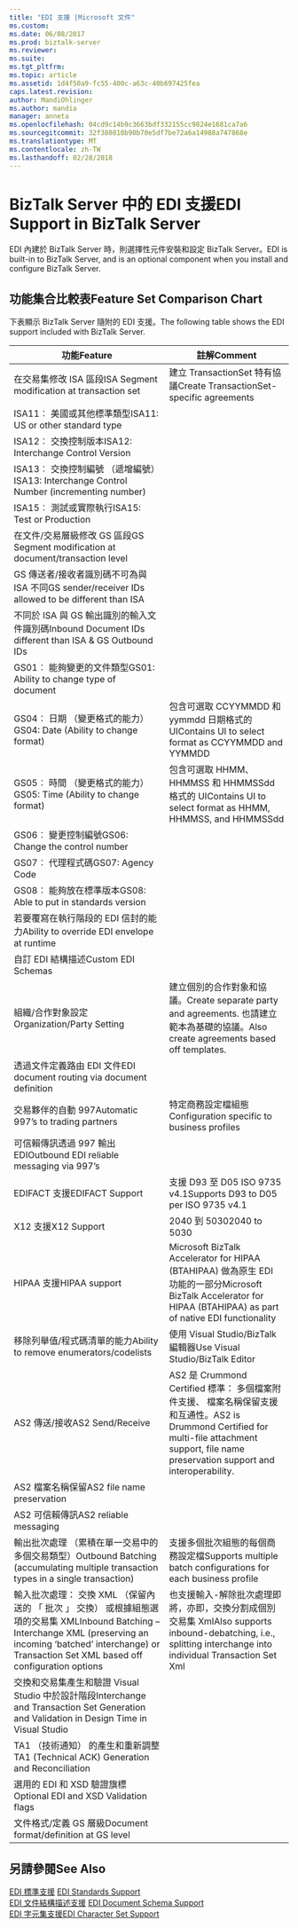 ```yaml
---
title: "EDI 支援 |Microsoft 文件"
ms.custom: 
ms.date: 06/08/2017
ms.prod: biztalk-server
ms.reviewer: 
ms.suite: 
ms.tgt_pltfrm: 
ms.topic: article
ms.assetid: 1d4f50a9-fc55-400c-a63c-40b697425fea
caps.latest.revision: 
author: MandiOhlinger
ms.author: mandia
manager: anneta
ms.openlocfilehash: 04cd9c14b9c3663bdf332155cc9824e1681ca7a6
ms.sourcegitcommit: 32f380810b90b70e5df7be72a6a14988a747868e
ms.translationtype: MT
ms.contentlocale: zh-TW
ms.lasthandoff: 02/28/2018
---
```

# <a name="edi-support-in-biztalk-server"></a><span data-ttu-id="22c9d-102">BizTalk Server 中的 EDI 支援</span><span class="sxs-lookup"><span data-stu-id="22c9d-102">EDI Support in BizTalk Server</span></span>
<span data-ttu-id="22c9d-103">EDI 內建於 BizTalk Server 時，則選擇性元件安裝和設定 BizTalk Server。</span><span class="sxs-lookup"><span data-stu-id="22c9d-103">EDI is built-in to BizTalk Server, and is an optional component when you install and configure BizTalk Server.</span></span> 
  
## <a name="feature-set-comparison-chart"></a><span data-ttu-id="22c9d-104">功能集合比較表</span><span class="sxs-lookup"><span data-stu-id="22c9d-104">Feature Set Comparison Chart</span></span>  
 <span data-ttu-id="22c9d-105">下表顯示 BizTalk Server 隨附的 EDI 支援。</span><span class="sxs-lookup"><span data-stu-id="22c9d-105">The following table shows the EDI support included with BizTalk Server.</span></span>
  
|<span data-ttu-id="22c9d-106">功能</span><span class="sxs-lookup"><span data-stu-id="22c9d-106">Feature</span></span>|<span data-ttu-id="22c9d-107">註解</span><span class="sxs-lookup"><span data-stu-id="22c9d-107">Comment</span></span>|  
|---|---|
|<span data-ttu-id="22c9d-108">在交易集修改 ISA 區段</span><span class="sxs-lookup"><span data-stu-id="22c9d-108">ISA    Segment modification at transaction set</span></span>| <span data-ttu-id="22c9d-109">建立 TransactionSet 特有協議</span><span class="sxs-lookup"><span data-stu-id="22c9d-109">Create TransactionSet-specific agreements</span></span>|  
|<span data-ttu-id="22c9d-110">ISA11︰ 美國或其他標準類型</span><span class="sxs-lookup"><span data-stu-id="22c9d-110">ISA11:    US or other standard type</span></span>| |  
|<span data-ttu-id="22c9d-111">ISA12︰ 交換控制版本</span><span class="sxs-lookup"><span data-stu-id="22c9d-111">ISA12:    Interchange Control Version</span></span>| |  
|<span data-ttu-id="22c9d-112">ISA13︰ 交換控制編號 （遞增編號）</span><span class="sxs-lookup"><span data-stu-id="22c9d-112">ISA13:    Interchange Control Number (incrementing number)</span></span>| |  
|<span data-ttu-id="22c9d-113">ISA15︰ 測試或實際執行</span><span class="sxs-lookup"><span data-stu-id="22c9d-113">ISA15:    Test or Production</span></span>| |  
|<span data-ttu-id="22c9d-114">在文件/交易層級修改 GS 區段</span><span class="sxs-lookup"><span data-stu-id="22c9d-114">GS    Segment modification at document/transaction level</span></span>| |  
|<span data-ttu-id="22c9d-115">GS 傳送者/接收者識別碼不可為與 ISA 不同</span><span class="sxs-lookup"><span data-stu-id="22c9d-115">GS    sender/receiver IDs allowed to be different than ISA</span></span>| |  
|<span data-ttu-id="22c9d-116">不同於 ISA 與 GS 輸出識別的輸入文件識別碼</span><span class="sxs-lookup"><span data-stu-id="22c9d-116">Inbound    Document IDs different than ISA & GS Outbound IDs</span></span>| |  
|<span data-ttu-id="22c9d-117">GS01︰ 能夠變更的文件類型</span><span class="sxs-lookup"><span data-stu-id="22c9d-117">GS01:    Ability to change type of document</span></span>| |  
|<span data-ttu-id="22c9d-118">GS04︰ 日期 （變更格式的能力）</span><span class="sxs-lookup"><span data-stu-id="22c9d-118">GS04:    Date (Ability to change format)</span></span>|<span data-ttu-id="22c9d-119">包含可選取 CCYYMMDD 和 yymmdd 日期格式的 UI</span><span class="sxs-lookup"><span data-stu-id="22c9d-119">Contains UI to select format as CCYYMMDD and YYMMDD</span></span>|  
|<span data-ttu-id="22c9d-120">GS05︰ 時間 （變更格式的能力）</span><span class="sxs-lookup"><span data-stu-id="22c9d-120">GS05:    Time (Ability to change format)</span></span>|<span data-ttu-id="22c9d-121">包含可選取 HHMM、 HHMMSS 和 HHMMSSdd 格式的 UI</span><span class="sxs-lookup"><span data-stu-id="22c9d-121">Contains UI to select format as HHMM, HHMMSS, and HHMMSSdd</span></span>|  
|<span data-ttu-id="22c9d-122">GS06︰ 變更控制編號</span><span class="sxs-lookup"><span data-stu-id="22c9d-122">GS06:    Change the control number</span></span>| |  
|<span data-ttu-id="22c9d-123">GS07︰ 代理程式碼</span><span class="sxs-lookup"><span data-stu-id="22c9d-123">GS07:    Agency Code</span></span>| |  
|<span data-ttu-id="22c9d-124">GS08︰ 能夠放在標準版本</span><span class="sxs-lookup"><span data-stu-id="22c9d-124">GS08:    Able to put in standards version</span></span>| |  
|<span data-ttu-id="22c9d-125">若要覆寫在執行階段的 EDI 信封的能力</span><span class="sxs-lookup"><span data-stu-id="22c9d-125">Ability to override EDI envelope at runtime</span></span>| |  
|<span data-ttu-id="22c9d-126">自訂 EDI 結構描述</span><span class="sxs-lookup"><span data-stu-id="22c9d-126">Custom    EDI Schemas</span></span>| |  
|<span data-ttu-id="22c9d-127">組織/合作對象設定</span><span class="sxs-lookup"><span data-stu-id="22c9d-127">Organization/Party Setting</span></span>|<span data-ttu-id="22c9d-128">建立個別的合作對象和協議。</span><span class="sxs-lookup"><span data-stu-id="22c9d-128">Create separate party and agreements.</span></span> <span data-ttu-id="22c9d-129">也請建立範本為基礎的協議。</span><span class="sxs-lookup"><span data-stu-id="22c9d-129">Also create agreements based off templates.</span></span>|  
|<span data-ttu-id="22c9d-130">透過文件定義路由 EDI 文件</span><span class="sxs-lookup"><span data-stu-id="22c9d-130">EDI    document routing via document definition</span></span>| |  
|<span data-ttu-id="22c9d-131">交易夥伴的自動 997</span><span class="sxs-lookup"><span data-stu-id="22c9d-131">Automatic 997’s to trading partners</span></span>|<span data-ttu-id="22c9d-132">特定商務設定檔組態</span><span class="sxs-lookup"><span data-stu-id="22c9d-132">Configuration specific to business profiles</span></span>|  
|<span data-ttu-id="22c9d-133">可信賴傳訊透過 997 輸出 EDI</span><span class="sxs-lookup"><span data-stu-id="22c9d-133">Outbound    EDI reliable messaging via 997’s</span></span>| |  
|<span data-ttu-id="22c9d-134">EDIFACT 支援</span><span class="sxs-lookup"><span data-stu-id="22c9d-134">EDIFACT    Support</span></span>|<span data-ttu-id="22c9d-135">支援 D93 至 D05 ISO 9735 v4.1</span><span class="sxs-lookup"><span data-stu-id="22c9d-135">Supports D93 to D05 per ISO 9735 v4.1</span></span>|  
|<span data-ttu-id="22c9d-136">X12 支援</span><span class="sxs-lookup"><span data-stu-id="22c9d-136">X12    Support</span></span>|<span data-ttu-id="22c9d-137">2040 到 5030</span><span class="sxs-lookup"><span data-stu-id="22c9d-137">2040 to 5030</span></span>|  
|<span data-ttu-id="22c9d-138">HIPAA 支援</span><span class="sxs-lookup"><span data-stu-id="22c9d-138">HIPAA support</span></span>| <span data-ttu-id="22c9d-139">Microsoft BizTalk Accelerator for HIPAA (BTAHIPAA) 做為原生 EDI 功能的一部分</span><span class="sxs-lookup"><span data-stu-id="22c9d-139">Microsoft BizTalk Accelerator for HIPAA (BTAHIPAA) as  part of native EDI functionality</span></span>|  
|<span data-ttu-id="22c9d-140">移除列舉值/程式碼清單的能力</span><span class="sxs-lookup"><span data-stu-id="22c9d-140">Ability to remove enumerators/codelists</span></span>|<span data-ttu-id="22c9d-141">使用 Visual Studio/BizTalk 編輯器</span><span class="sxs-lookup"><span data-stu-id="22c9d-141">Use Visual Studio/BizTalk Editor</span></span>|  
|<span data-ttu-id="22c9d-142">AS2 傳送/接收</span><span class="sxs-lookup"><span data-stu-id="22c9d-142">AS2    Send/Receive</span></span>| <span data-ttu-id="22c9d-143">AS2 是 Crummond Certified 標準： 多個檔案附件支援、 檔案名稱保留支援和互通性。</span><span class="sxs-lookup"><span data-stu-id="22c9d-143">AS2 is Drummond Certified for multi-file attachment support, file name preservation support and interoperability.</span></span>|  
|<span data-ttu-id="22c9d-144">AS2 檔案名稱保留</span><span class="sxs-lookup"><span data-stu-id="22c9d-144">AS2 file name preservation</span></span>| |  
|<span data-ttu-id="22c9d-145">AS2 可信賴傳訊</span><span class="sxs-lookup"><span data-stu-id="22c9d-145">AS2 reliable messaging</span></span>| |  
|<span data-ttu-id="22c9d-146">輸出批次處理 （累積在單一交易中的多個交易類型）</span><span class="sxs-lookup"><span data-stu-id="22c9d-146">Outbound    Batching (accumulating multiple transaction types in a single transaction)</span></span>|<span data-ttu-id="22c9d-147">支援多個批次組態的每個商務設定檔</span><span class="sxs-lookup"><span data-stu-id="22c9d-147">Supports multiple batch configurations for each business profile</span></span>|  
|<span data-ttu-id="22c9d-148">輸入批次處理： 交換 XML （保留內送的 「 批次 」 交換） 或根據組態選項的交易集 XML</span><span class="sxs-lookup"><span data-stu-id="22c9d-148">Inbound    Batching – Interchange XML (preserving an incoming ‘batched’ interchange) or Transaction Set XML based off configuration options</span></span>|<span data-ttu-id="22c9d-149">也支援輸入-解除批次處理即將，亦即，交換分割成個別交易集 Xml</span><span class="sxs-lookup"><span data-stu-id="22c9d-149">Also supports inbound-debatching, i.e., splitting interchange into individual Transaction Set Xml</span></span>|  
|<span data-ttu-id="22c9d-150">交換和交易集產生和驗證 Visual Studio 中於設計階段</span><span class="sxs-lookup"><span data-stu-id="22c9d-150">Interchange    and Transaction Set Generation and Validation in Design Time in Visual Studio</span></span>| |  
|<span data-ttu-id="22c9d-151">TA1 （技術通知） 的產生和重新調整</span><span class="sxs-lookup"><span data-stu-id="22c9d-151">TA1    (Technical ACK) Generation and Reconciliation</span></span>| |  
|<span data-ttu-id="22c9d-152">選用的 EDI 和 XSD 驗證旗標</span><span class="sxs-lookup"><span data-stu-id="22c9d-152">Optional    EDI and XSD Validation flags</span></span>| |  
|<span data-ttu-id="22c9d-153">文件格式/定義 GS 層級</span><span class="sxs-lookup"><span data-stu-id="22c9d-153">Document    format/definition at GS level</span></span>| |  
  
## <a name="see-also"></a><span data-ttu-id="22c9d-154">另請參閱</span><span class="sxs-lookup"><span data-stu-id="22c9d-154">See Also</span></span>  
 <span data-ttu-id="22c9d-155">[EDI 標準支援](../core/edi-standards-support.md) </span><span class="sxs-lookup"><span data-stu-id="22c9d-155">[EDI Standards Support](../core/edi-standards-support.md) </span></span>  
 <span data-ttu-id="22c9d-156">[EDI 文件結構描述支援](../core/edi-document-schema-support.md) </span><span class="sxs-lookup"><span data-stu-id="22c9d-156">[EDI Document Schema Support](../core/edi-document-schema-support.md) </span></span>  
 [<span data-ttu-id="22c9d-157">EDI 字元集支援</span><span class="sxs-lookup"><span data-stu-id="22c9d-157">EDI Character Set Support</span></span>](../core/edi-character-set-support.md)